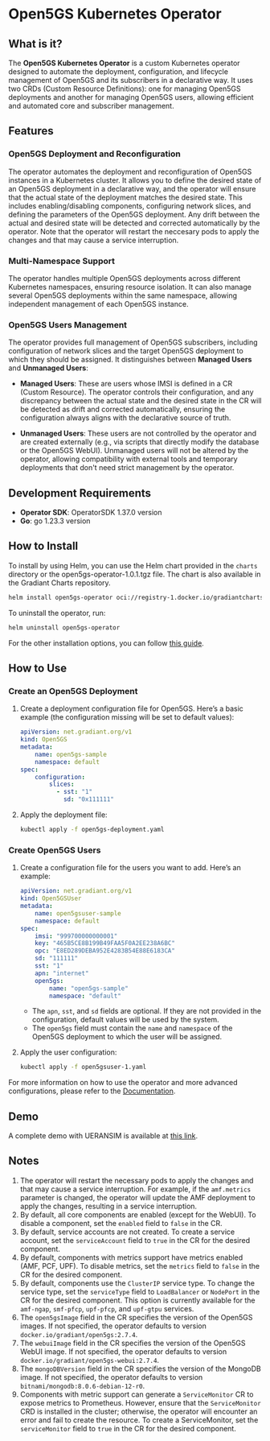 # Open5GS Kubernetes Operator

## What is it?

The **Open5GS Kubernetes Operator** is a custom Kubernetes operator designed to automate the deployment, configuration, and lifecycle management of Open5GS and its subscribers in a declarative way. It uses two CRDs (Custom Resource Definitions): one for managing Open5GS deployments and another for managing Open5GS users, allowing efficient and automated core and subscriber management.

## Features

### Open5GS Deployment and Reconfiguration

The operator automates the deployment and reconfiguration of Open5GS instances in a Kubernetes cluster. It allows you to define the desired state of an Open5GS deployment in a declarative way, and the operator will ensure that the actual state of the deployment matches the desired state. This includes enabling/disabling components, configuring network slices, and defining the parameters of the Open5GS deployment. Any drift between the actual and desired state will be detected and corrected automatically by the operator. Note that the operator will restart the neccesary pods to apply the changes and that may cause a service interruption.

### Multi-Namespace Support

The operator handles multiple Open5GS deployments across different Kubernetes namespaces, ensuring resource isolation. It can also manage several Open5GS deployments within the same namespace, allowing independent management of each Open5GS instance.

### Open5GS Users Management

The operator provides full management of Open5GS subscribers, including configuration of network slices and the target Open5GS deployment to which they should be assigned. It distinguishes between **Managed Users** and **Unmanaged Users**:

- **Managed Users**: These are users whose IMSI is defined in a CR (Custom Resource). The operator controls their configuration, and any discrepancy between the actual state and the desired state in the CR will be detected as drift and corrected automatically, ensuring the configuration always aligns with the declarative source of truth.
  
- **Unmanaged Users**: These users are not controlled by the operator and are created externally (e.g., via scripts that directly modify the database or the Open5GS WebUI). Unmanaged users will not be altered by the operator, allowing compatibility with external tools and temporary deployments that don't need strict management by the operator.

## Development Requirements

- **Operator SDK**: OperatorSDK 1.37.0 version
- **Go**: go 1.23.3 version

## How to Install

To install by using Helm, you can use the Helm chart provided in the `charts` directory or the open5gs-operator-1.0.1.tgz file. The chart is also available in the Gradiant Charts repository.
```bash
helm install open5gs-operator oci://registry-1.docker.io/gradiantcharts/open5gs-operator --version 1.0.1
```

To uninstall the operator, run:
```bash
helm uninstall open5gs-operator
```

For the other installation options, you can follow [this guide](https://gradiant.github.io/open5gs-operator/docs/installation-options/installation-options.html).

## How to Use

### Create an Open5GS Deployment

1. Create a deployment configuration file for Open5GS. Here’s a basic example (the configuration missing will be set to default values):

    ``` yaml
    apiVersion: net.gradiant.org/v1
    kind: Open5GS
    metadata:
        name: open5gs-sample
        namespace: default
    spec:
        configuration:
            slices:
              - sst: "1"
                sd: "0x111111"
    ```

2. Apply the deployment file:

   ```bash
   kubectl apply -f open5gs-deployment.yaml
   ```

### Create Open5GS Users

1. Create a configuration file for the users you want to add. Here’s an example:

    ```yaml
    apiVersion: net.gradiant.org/v1
    kind: Open5GSUser
    metadata:
        name: open5gsuser-sample
        namespace: default
    spec:
        imsi: "999700000000001"
        key: "465B5CE8B199B49FAA5F0A2EE238A6BC"
        opc: "E8ED289DEBA952E4283B54E88E6183CA"
        sd: "111111"
        sst: "1"
        apn: "internet"
        open5gs:
            name: "open5gs-sample"
            namespace: "default"
    ```

    - The `apn`, `sst`, and `sd` fields are optional. If they are not provided in the configuration, default values will be used by the system.
    - The `open5gs` field must contain the `name` and `namespace` of the Open5GS deployment to which the user will be assigned.

2. Apply the user configuration:

   ```bash
   kubectl apply -f open5gsuser-1.yaml
   ```

For more information on how to use the operator and more advanced configurations, please refer to the [Documentation](https://gradiant.github.io/open5gs-operator/).

## Demo
A complete demo with UERANSIM is available at [this link](https://gradiant.github.io/open5gs-operator/docs/complete-demo-ueransim/complete-demo-ueransim.html).

## Notes
1. The operator will restart the necessary pods to apply the changes and that may cause a service interruption. For example, if the `amf.metrics` parameter is changed, the operator will update the AMF deployment to apply the changes, resulting in a service interruption.
2. By default, all core components are enabled (except for the WebUI). To disable a component, set the `enabled` field to `false` in the CR.
3. By default, service accounts are not created. To create a service account, set the `serviceAccount` field to `true` in the CR for the desired component.
4. By default, components with metrics support have metrics enabled (AMF, PCF, UPF). To disable metrics, set the `metrics` field to `false` in the CR for the desired component.
5. By default, components use the `ClusterIP` service type. To change the service type, set the `serviceType` field to `LoadBalancer` or `NodePort` in the CR for the desired component. This option is currently available for the `amf-ngap`, `smf-pfcp`, `upf-pfcp`, and `upf-gtpu` services.
6. The `open5gsImage` field in the CR specifies the version of the Open5GS images. If not specified, the operator defaults to version `docker.io/gradiant/open5gs:2.7.4`.
7. The `webuiImage` field in the CR specifies the version of the Open5GS WebUI image. If not specified, the operator defaults to version `docker.io/gradiant/open5gs-webui:2.7.4`.
8. The `mongoDBVersion` field in the CR specifies the version of the MongoDB image. If not specified, the operator defaults to version `bitnami/mongodb:8.0.6-debian-12-r0`.
9. Components with metric support can generate a `ServiceMonitor` CR to expose metrics to Prometheus. However, ensure that the `ServiceMonitor` CRD is installed in the cluster; otherwise, the operator will encounter an error and fail to create the resource. To create a ServiceMonitor, set the `serviceMonitor` field to `true` in the CR for the desired component.

